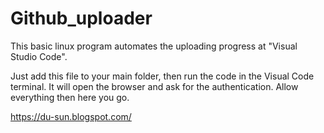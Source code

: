 # Github_uploader
This basic linux program automates the uploading progress at "Visual Studio Code".

Just add this file to your main folder, then run the code in the Visual Code terminal. It will open the browser and ask for the authentication. Allow everything then here you go.

https://du-sun.blogspot.com/
